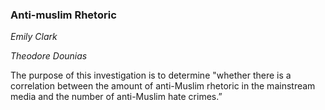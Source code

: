 ### Anti-muslim Rhetoric

_Emily Clark_
  
_Theodore Dounias_

The purpose of this investigation is to determine "whether there is a correlation between the amount of anti-Muslim rhetoric in the mainstream media and the number of anti-Muslim hate crimes.”